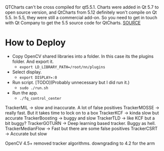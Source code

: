 QTCharts can't be cross compiled for qt5.5.1.
Charts were added in Qt 5.7 to open source version, and QtCharts from 5.12 definitely won't compile on Qt 5.5.
In 5.5, they were still a commercial add-on. So you need to get in touch with Qt Company to get the 5.5 source code for QtCharts.
[SOURCE](https://forum.qt.io/topic/104170/qtconfig-is-not-a-recognized-test-function/5)

# How to Deploy
- Copy OpenCV shared libraries into a folder. In this case its the plugins folder. And export it.
    - ```export LD_LIBRARY_PATH=/root/nn/plugins``` 
- Select display.
    - ```export DISPLAY=:0```
- Run script. [TODO](Probably unnecessary but I did run it.)
    - ```sudo ./run.sh```
- Run the app.
    - ```./fq_control_center```

TrackerMIL -> slow and inaccurate. A lot of false positives
TrackerMOSSE -> really fast. But it takes time to lock on to a box
TrackerKCF -> kinda slow but accurate
TrackerBoosting -> buggy and slow
TrackerTLD -> like KCF but a bit buggy?
TrackerGOTURN -> Deep learning based tracker. Buggy as hell.
TrackerMedianFlow -> Fast but there are some false positives
TrackerCSRT -> Accurate but slow

OpenCV 4.5+ removed tracker algorithms.
downgrading to 4.2 for the arm